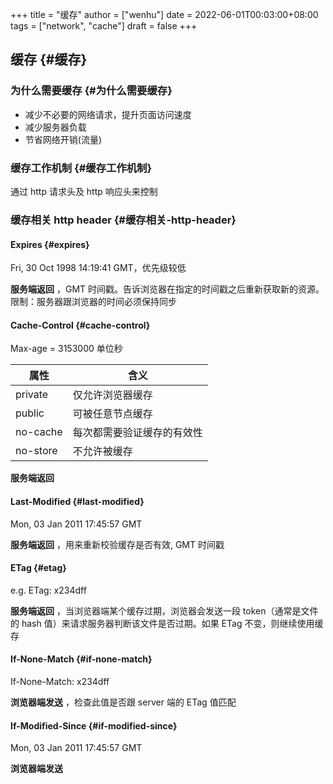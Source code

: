 +++
title = "缓存"
author = ["wenhu"]
date = 2022-06-01T00:03:00+08:00
tags = ["network", "cache"]
draft = false
+++

## 缓存 {#缓存}


### 为什么需要缓存 {#为什么需要缓存}

-   减少不必要的网络请求，提升页面访问速度
-   减少服务器负载
-   节省网络开销(流量)


### 缓存工作机制 {#缓存工作机制}

通过 http 请求头及 http 响应头来控制


### 缓存相关 http header {#缓存相关-http-header}


#### Expires {#expires}

Fri, 30 Oct 1998 14:19:41 GMT，优先级较低

**服务端返回** ，GMT 时间戳。告诉浏览器在指定的时间戳之后重新获取新的资源。限制：服务器跟浏览器的时间必须保持同步


#### Cache-Control {#cache-control}

Max-age = 3153000 单位秒

| 属性     | 含义          |
|--------|-------------|
| private  | 仅允许浏览器缓存 |
| public   | 可被任意节点缓存 |
| no-cache | 每次都需要验证缓存的有效性 |
| no-store | 不允许被缓存  |

**服务端返回**


#### Last-Modified {#last-modified}

Mon, 03 Jan 2011 17:45:57 GMT

**服务端返回** ，用来重新校验缓存是否有效, GMT 时间戳


#### ETag {#etag}

e.g. ETag: x234dff

**服务端返回** ，当浏览器端某个缓存过期，浏览器会发送一段 token（通常是文件的 hash 值）来请求服务器判断该文件是否过期。如果 ETag 不变，则继续使用缓存


#### If-None-Match {#if-none-match}

If-None-Match: x234dff

**浏览器端发送** ，检查此值是否跟 server 端的 ETag 值匹配


#### If-Modified-Since {#if-modified-since}

Mon, 03 Jan 2011 17:45:57 GMT

**浏览器端发送**
